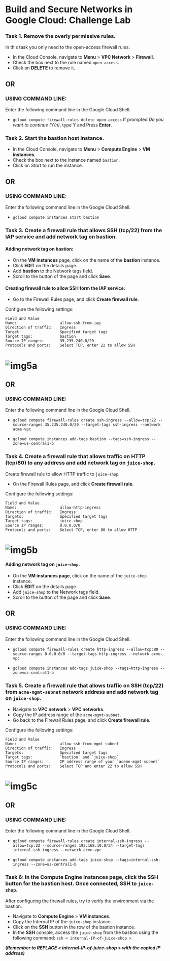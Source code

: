 # Build and Secure Networks in Google Cloud: Challenge Lab

### Task 1. Remove the overly permissive rules.

In this task you only need to the open-access firewall rules.

- In the Cloud Console, navigate to **Menu** > **VPC Network** > **Firewall**.
- Check the box next to the rule named `open-access`.
- Click on **DELETE** to remove it.

## OR

### USING COMMAND LINE:

Enter the following command line in the Google Cloud Shell.

- `gcloud compute firewall-rules delete open-access`
  If prompted _Do you want to continue (Y/n)_, type Y and Press **Enter**.

### Task 2. Start the bastion host instance.

- In the Cloud Console, navigate to **Menu** > **Compute Engine** > **VM instances**.
- Check the box next to the instance named `bastion`.
- Click on _Start_ to run the instance.

## OR

### USING COMMAND LINE:

Enter the following command line in the Google Cloud Shell.

- `gcloud compute instances start bastion`

### Task 3. Create a firewall rule that allows SSH (tcp/22) from the IAP service and add network tag on bastion.

#### Adding network tag on bastion:

- On the **VM instances** page, click on the name of the **bastion** instance.
- Click **EDIT** on the details page.
- Add **bastion** to the Network tags field.
- Scroll to the button of the page and click **Save**.

#### Creating firewall rule to allow SSH form the IAP service:

- Go to the Firewall Rules page, and click **Create firewall rule**.

Configure the following settings:

```
Field and Value
Name:                   allow-ssh-from-iap
Direction of traffic:   Ingress
Target:                 Specified target tags
Target tags:            bastion
Source IP ranges:       35.235.240.0/20
Protocols and ports:    Select TCP, enter 22 to allow SSH
```

# ![img5a](./Assets/img5a.png)

## OR

### USING COMMAND LINE:

Enter the following command line in the Google Cloud Shell.

- `gcloud compute firewall-rules create ssh-ingress --allow=tcp:22 --source-ranges 35.235.240.0/20 --target-tags ssh-ingress --network acme-vpc`

- `gcloud compute instances add-tags bastion --tags=ssh-ingress --zone=us-central1-b`

### Task 4. Create a firewall rule that allows traffic on HTTP (tcp/80) to any address and add network tag on `juice-shop`.

Create firewall rule to allow HTTP traffic to `juice-shop`.

- On the Firewall Rules page, and click **Create firewall rule**.

Configure the following settings:

```
Field and Value
Name:                   allow-http-ingress
Direction of traffic:   Ingress
Targets:                Specified target tags
Target tags:            juice-shop
Source IP ranges:       0.0.0.0/0
Protocols and ports:    Select TCP, enter 80 to allow HTTP
```

# ![img5b](./Assets/img5b.png)

#### Adding network tag on `juice-shop`.

- On the **VM instances page**, click on the name of the `juice-shop` instance.
- Click **EDIT** on the details page.
- Add `juice-shop` to the Network tags field.
- Scroll to the button of the page and click **Save**.

## OR

### USING COMMAND LINE:

Enter the following command line in the Google Cloud Shell.

- `gcloud compute firewall-rules create http-ingress --allow=tcp:80 --source-ranges 0.0.0.0/0 --target-tags http-ingress --network acme-vpc`

- `gcloud compute instances add-tags juice-shop --tags=http-ingress --zone=us-central1-b`

### Task 5. Create a firewall rule that allows traffic on SSH (tcp/22) from `acme-mgmt-subnet` network address and add network tag on `juice-shop`.

- Navigate to **VPC network** > **VPC networks**.
- Copy the IP address range of the `acme-mgmt-subnet`.
- Go back to the Firewall Rules page, and click **Create firewall rule**.

Configure the following settings:

```
Field and Value
Name:                   allow-ssh-from-mgmt-subnet
Direction of traffic:   Ingress
Targets:                Specified target tags
Target tags:            `bastion` and `juice-shop`
Source IP ranges:       IP address range of your `aceme-mgmt-subnet`
Protocols and ports:    Select TCP and enter 22 to allow SSH
```

# ![img5c](./Assets/img5c.png)

## OR

### USING COMMAND LINE:

Enter the following command line in the Google Cloud Shell.

- `gcloud compute firewall-rules create internal-ssh-ingress --allow=tcp:22 --source-ranges 192.168.10.0/24 --target-tags internal-ssh-ingress --network acme-vpc`

- `gcloud compute instances add-tags juice-shop --tags=internal-ssh-ingress --zone=us-central1-b`

### Task 6: In the Compute Engine instances page, click the SSH button for the bastion host. Once connected, SSH to `juice-shop`.

After configuring the firewall rules, try to verify the environment via the bastion.

- Navigate to **Compute Engine** > **VM instances**.
- Copy the Internal IP of the `juice-shop` instance.
- Click on the **SSH** button in the row of the bastion instance.
- In the **SSH** console, access the `juice-shop` from the bastion using the following command:
  `ssh < internal-IP-of-juice-shop >`

**_(Remember to REPLACE < internal-IP-of-juice-shop > with the copied IP address)_**
